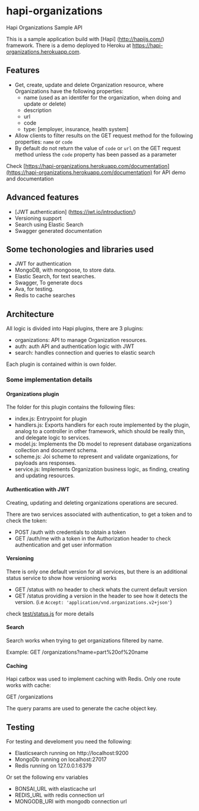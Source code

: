 # hapi-organizations

Hapi Organizations Sample API

This is a sample application build with [Hapi] (http://hapijs.com/) framework.
There is a demo deployed to Heroku at https://hapi-organizations.herokuapp.com.

## Features

- Get, create, update and delete Organization resource, where Organizations have the following properties:
  * name (used as an identifer for the organization, when doing and update or delete)
  * description
  * url
  * code
  * type: [employer, insurance, health system]
- Allow clients to filter results on the GET request method for the following properties: `name` or `code`
- By default do not return the value of `code` or `url` on the GET request method unless the `code` property has been passed as a parameter
  
Check [https://hapi-organizations.herokuapp.com/documentation](https://hapi-organizations.herokuapp.com/documentation) for API demo and documentation

## Advanced features

- [JWT authentication] (https://jwt.io/introduction/)
- Versioning support
- Search using Elastic Search
- Swagger generated documentation

## Some techonologies and libraries used

- JWT for authentication
- MongoDB, with mongoose, to store data.
- Elastic Search, for text searches.
- Swagger, To generate docs
- Ava, for testing.
- Redis to cache searches

## Architecture

All logic is divided into Hapi plugins, there are 3 plugins:

- organizations: API to manage Organization resources.
- auth: auth API and authentication logic with JWT
- search: handles connection and queries to elastic search

Each plugin is contained within is own folder.

### Some implementation details

#### Organizations plugin

The folder for this plugin contains the following files:

- index.js: Entrypoint for plugin
- handlers.js: Exports handlers for each route implemented by the plugin, analog to a controller in other framework, which should be really thin, and delegate logic to services.
- model.js: Implements the Db model to represent database organizations collection and document schema.
- scheme.js: Joi scheme to represent and validate organizations, for payloads ans responses.
- service.js: Implements Organization business logic, as finding, creating and updating resources.  

#### Authentication with JWT

Creating, updating and deleting organizations operations are secured.

There are two services associated with authentication, to get a token and to check the token:

- POST /auth with credentials to obtain a token
- GET /auth/me with a token in the Authorization header to check authentication and get user information

#### Versioning

There is only one default version for all services, but there is an additional status service to show how versioning works

- GET /status with no header to check whats the current default version
- GET /status providing a version in the header to see how it detects the version. (i.e `Accept: 'application/vnd.organizations.v2+json'`)

check [test/status.js](https://github.com/gmauricio/hapi-organizations/blob/master/test/status.js) for more details

#### Search

Search works when trying to get organizations filtered by name. 

Example: GET /organizations?name=part%20of%20name 

#### Caching

Hapi catbox was used to implement caching with Redis. Only one route works with cache:

GET /organizations

The query params are used to generate the cache object key.

## Testing

For testing and develoment you need the following:

- Elasticsearch running on http://localhost:9200
- MongoDb running on localhost:27017
- Redis running on 127.0.0.1:6379

Or set the following env variables

- BONSAI_URL with elasticache url
- REDIS_URL with redis connection url
- MONGODB_URI with mongodb connection url
